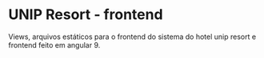 # UNIP Resort - frontend

Views, arquivos estáticos para o frontend do sistema do hotel unip resort e frontend feito em angular 9.
